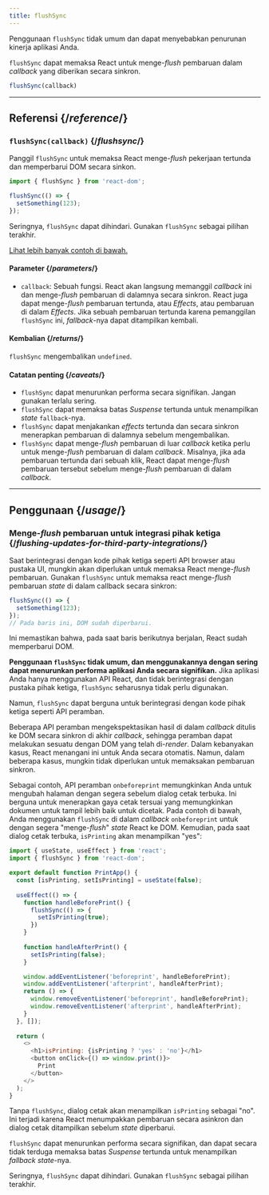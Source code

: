 ```yaml
---
title: flushSync
---
```


<Pitfall>

Penggunaan `flushSync` tidak umum dan dapat menyebabkan penurunan kinerja aplikasi Anda.

</Pitfall>

<Intro>

`flushSync` dapat memaksa React untuk menge-*flush* pembaruan dalam *callback* yang diberikan secara sinkron.

```js
flushSync(callback)
```

</Intro>

<InlineToc />

---

## Referensi {/*reference*/}

### `flushSync(callback)` {/*flushsync*/}

Panggil `flushSync` untuk memaksa React menge-*flush* pekerjaan tertunda dan memperbarui DOM secara sinkon.

```js
import { flushSync } from 'react-dom';

flushSync(() => {
  setSomething(123);
});
```

Seringnya, `flushSync` dapat dihindari. Gunakan `flushSync` sebagai pilihan terakhir.

[Lihat lebih banyak contoh di bawah.](#usage)

#### Parameter {/*parameters*/}


* `callback`: Sebuah fungsi. React akan langsung memanggil *callback* ini dan menge-*flush* pembaruan di dalamnya secara sinkron. React juga dapat menge-*flush* pembaruan tertunda, atau *Effects*, atau pembaruan di dalam *Effects*. Jika sebuah pembaruan tertunda karena pemanggilan `flushSync` ini, *fallback*-nya dapat ditampilkan kembali.

#### Kembalian {/*returns*/}

`flushSync` mengembalikan `undefined`.

#### Catatan penting {/*caveats*/}

* `flushSync` dapat menurunkan performa secara signifikan. Jangan gunakan terlalu sering.
* `flushSync` dapat memaksa batas *Suspense* tertunda untuk menampilkan *state* `fallback`-nya.
* `flushSync` dapat menjakankan *effects* tertunda dan secara sinkron menerapkan pembaruan di dalamnya sebelum mengembalikan.
* `flushSync` dapat menge-*flush* pembaruan di luar *callback* ketika perlu untuk menge-*flush* pembaruan di dalam *callback*. Misalnya, jika ada pembaruan tertunda dari sebuah klik, React dapat menge-*flush* pembaruan tersebut sebelum menge-*flush* pembaruan di dalam *callback*.

---

## Penggunaan {/*usage*/}

### Menge-*flush* pembaruan untuk integrasi pihak ketiga {/*flushing-updates-for-third-party-integrations*/}

Saat berintegrasi dengan kode pihak ketiga seperti API browser atau pustaka UI, mungkin akan diperlukan untuk memaksa React menge-*flush* pembaruan. Gunakan `flushSync` untuk memaksa react menge-*flush* <CodeStep step={1}>pembaruan *state*</CodeStep> di dalam callback secara sinkron:

```js [[1, 2, "setSomething(123)"]]
flushSync(() => {
  setSomething(123);
});
// Pada baris ini, DOM sudah diperbarui.
```

Ini memastikan bahwa, pada saat baris berikutnya berjalan, React sudah memperbarui DOM.

**Penggunaan `flushSync` tidak umum, dan menggunakannya dengan sering dapat menurunkan performa aplikasi Anda secara signifikan.** Jika aplikasi Anda hanya menggunakan API React, dan tidak berintegrasi dengan pustaka pihak ketiga, `flushSync` seharusnya tidak perlu digunakan.

Namun, `flushSync` dapat berguna untuk berintegrasi dengan kode pihak ketiga seperti API peramban.

Beberapa API peramban mengekspektasikan hasil di dalam *callback* ditulis ke DOM secara sinkron di akhir *callback*, sehingga peramban dapat melakukan sesuatu dengan DOM yang telah di-*render*. Dalam kebanyakan kasus, React menangani ini untuk Anda secara otomatis. Namun, dalam beberapa kasus, mungkin tidak diperlukan untuk memaksakan pembaruan sinkron.

Sebagai contoh, API peramban `onbeforeprint` memungkinkan Anda untuk mengubah halaman dengan segera sebelum dialog cetak terbuka. Ini berguna untuk menerapkan gaya cetak tersuai yang memungkinkan dokumen untuk tampil lebih baik untuk dicetak. Pada contoh di bawah, Anda menggunakan `flushSync` di dalam *callback* `onbeforeprint` untuk dengan segera "menge-*flush*" *state* React ke DOM. Kemudian, pada saat dialog cetak terbuka, `isPrinting` akan menampilkan "yes":

<Sandpack>

```js App.js active
import { useState, useEffect } from 'react';
import { flushSync } from 'react-dom';

export default function PrintApp() {
  const [isPrinting, setIsPrinting] = useState(false);
  
  useEffect(() => {
    function handleBeforePrint() {
      flushSync(() => {
        setIsPrinting(true);
      })
    }
    
    function handleAfterPrint() {
      setIsPrinting(false);
    }

    window.addEventListener('beforeprint', handleBeforePrint);
    window.addEventListener('afterprint', handleAfterPrint);
    return () => {
      window.removeEventListener('beforeprint', handleBeforePrint);
      window.removeEventListener('afterprint', handleAfterPrint);
    }
  }, []);
  
  return (
    <>
      <h1>isPrinting: {isPrinting ? 'yes' : 'no'}</h1>
      <button onClick={() => window.print()}>
        Print
      </button>
    </>
  );
}
```

</Sandpack>

Tanpa `flushSync`, dialog cetak akan menampilkan `isPrinting` sebagai "no". Ini terjadi karena React menumpakkan pembaruan secara asinkron dan dialog cetak ditampilkan sebelum *state* diperbarui.

<Pitfall>

`flushSync` dapat menurunkan performa secara signifikan, dan dapat secara tidak terduga memaksa batas *Suspense* tertunda untuk menampilkan *fallback state*-nya.

Seringnya, `flushSync` dapat dihindari. Gunakan `flushSync` sebagai pilihan terakhir.

</Pitfall>
